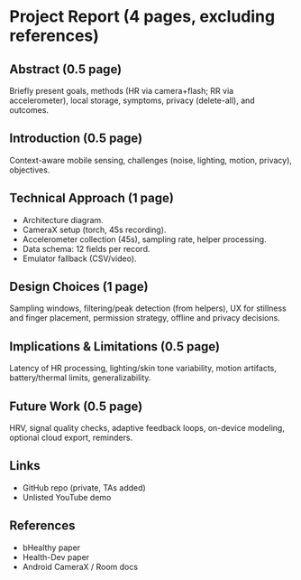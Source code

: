 # Project Report (4 pages, excluding references)

## Abstract (0.5 page)
Briefly present goals, methods (HR via camera+flash; RR via accelerometer), local storage, symptoms, privacy (delete-all), and outcomes.

## Introduction (0.5 page)
Context-aware mobile sensing, challenges (noise, lighting, motion, privacy), objectives.

## Technical Approach (1 page)
- Architecture diagram.
- CameraX setup (torch, 45s recording).
- Accelerometer collection (45s), sampling rate, helper processing.
- Data schema: 12 fields per record.
- Emulator fallback (CSV/video).

## Design Choices (1 page)
Sampling windows, filtering/peak detection (from helpers), UX for stillness and finger placement, permission strategy, offline and privacy decisions.

## Implications & Limitations (0.5 page)
Latency of HR processing, lighting/skin tone variability, motion artifacts, battery/thermal limits, generalizability.

## Future Work (0.5 page)
HRV, signal quality checks, adaptive feedback loops, on-device modeling, optional cloud export, reminders.

## Links
- GitHub repo (private, TAs added)
- Unlisted YouTube demo

## References
- bHealthy paper
- Health-Dev paper
- Android CameraX / Room docs
